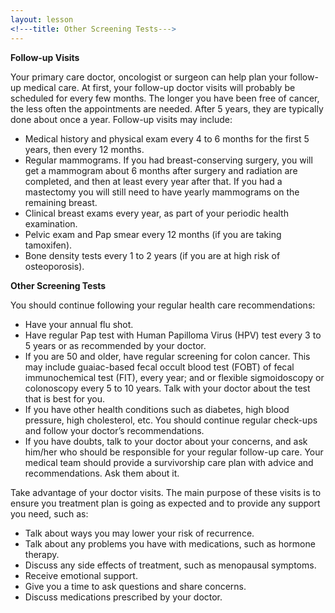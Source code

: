 ```yaml
---
layout: lesson
<!---title: Other Screening Tests--->
---
```


**Follow-up Visits**

Your primary care doctor, oncologist or surgeon can help plan your follow-up medical care. At first, your follow-up doctor visits will probably be scheduled for every few months. The longer you have been free of cancer, the less often the appointments are needed. After 5 years, they are typically done about once a year. 
Follow-up visits may include:

* Medical history and physical exam every 4 to 6 months for the first 5 years, then every 12 months.
* Regular mammograms. If you had breast-conserving surgery, you will get a mammogram about 6 months after surgery and radiation are completed, and then at least every year after that. If you had a mastectomy you will still need to have yearly mammograms on the remaining breast.
* Clinical breast exams every year, as part of your periodic health examination.
* Pelvic exam and Pap smear every 12 months (if you are taking tamoxifen).
* Bone density tests every 1 to 2 years (if you are at high risk of osteoporosis).

**Other Screening Tests**

You should continue following your regular health care recommendations:

* Have your annual flu shot.
* Have regular Pap test with Human Papilloma Virus (HPV) test every 3 to 5 years or as recommended by your doctor. 
* If you are 50 and older, have regular screening for colon cancer. This may include guaiac-based fecal occult blood test (FOBT) of fecal immunochemical test (FIT), every year; and or flexible sigmoidoscopy or colonoscopy every 5 to 10 years. Talk with your doctor about the test that is best for you.
* If you have other health conditions such as diabetes, high blood pressure, high cholesterol, etc. You should continue regular check-ups and follow your doctor’s recommendations. 
* If you have doubts, talk to your doctor about your concerns, and ask him/her who should be responsible for your regular follow-up care. Your medical team should provide a survivorship care plan with advice and recommendations. Ask them about it.

Take advantage of your doctor visits. The main purpose of these visits is to ensure you treatment plan is going as expected and to provide any support you need, such as:

* Talk about ways you may lower your risk of recurrence.
* Talk about any problems you have with medications, such as hormone therapy.
* Discuss any side effects of treatment, such as menopausal symptoms.
* Receive emotional support.
* Give you a time to ask questions and share concerns.
* Discuss medications prescribed by your doctor.
